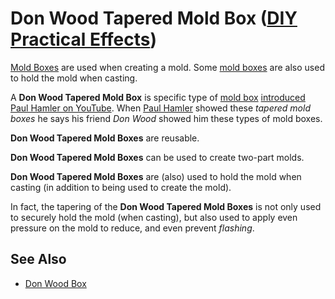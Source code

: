 # Don Wood Tapered Mold Box ([DIY Practical Effects](../../README.md))

[Mold Boxes](../mold-box/README.md) are used when creating a mold.
Some [mold boxes](../mold-box/README.md) are also used to hold the mold when casting.

A **Don Wood Tapered Mold Box** is specific type of [mold box](../mold-box/README.md) [introduced Paul Hamler on YouTube](https://youtu.be/sMf-q1K4XNM?t=920).
When [Paul Hamler](https://www.youtube.com/channel/UC3VmPL7Gq4bGEYVOZ9aGB5g) showed these _tapered mold boxes_ he says his friend _Don Wood_ showed him these types of mold boxes.

**Don Wood Tapered Mold Boxes** are reusable.

**Don Wood Tapered Mold Boxes** can be used to create two-part molds.

**Don Wood Tapered Mold Boxes** are (also) used to hold the mold when casting (in addition to being used to create the mold).

In fact, the tapering of the **Don Wood Tapered Mold Boxes** is not only used to securely hold the mold (when casting), but also used to apply even pressure on the mold to reduce, and even prevent _flashing_.

## See Also
* [Don Wood Box](https://youtu.be/sMf-q1K4XNM?t=920)
